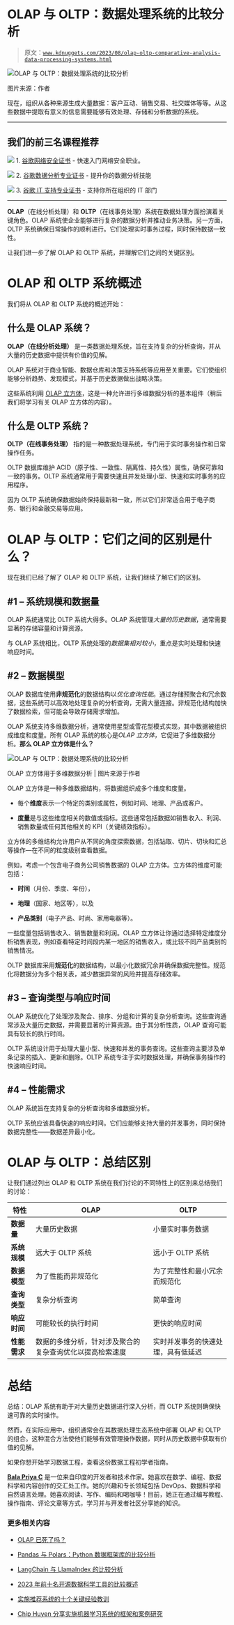# OLAP 与 OLTP：数据处理系统的比较分析

> 原文：[`www.kdnuggets.com/2023/08/olap-oltp-comparative-analysis-data-processing-systems.html`](https://www.kdnuggets.com/2023/08/olap-oltp-comparative-analysis-data-processing-systems.html)

![OLAP 与 OLTP：数据处理系统的比较分析](img/d2c448ce3d58f2b90edfcda8f62e99cc.png)

图片来源：作者

现在，组织从各种来源生成大量数据：客户互动、销售交易、社交媒体等等。从这些数据中提取有意义的信息需要能够有效处理、存储和分析数据的系统。

* * *

## 我们的前三名课程推荐

![](img/0244c01ba9267c002ef39d4907e0b8fb.png) 1\. [谷歌网络安全证书](https://www.kdnuggets.com/google-cybersecurity) - 快速入门网络安全职业。

![](img/e225c49c3c91745821c8c0368bf04711.png) 2\. [谷歌数据分析专业证书](https://www.kdnuggets.com/google-data-analytics) - 提升你的数据分析技能

![](img/0244c01ba9267c002ef39d4907e0b8fb.png) 3\. [谷歌 IT 支持专业证书](https://www.kdnuggets.com/google-itsupport) - 支持你所在组织的 IT 部门

* * *

**OLAP**（在线分析处理）和 **OLTP**（在线事务处理）系统在数据处理方面扮演着关键角色。OLAP 系统使企业能够进行复杂的数据分析并推动业务决策。另一方面，OLTP 系统确保日常操作的顺利进行。它们处理实时事务过程，同时保持数据一致性。

让我们进一步了解 OLAP 和 OLTP 系统，并理解它们之间的关键区别。

# OLAP 和 OLTP 系统概述

我们将从 OLAP 和 OLTP 系统的概述开始：

## 什么是 OLAP 系统？

**OLAP（在线分析处理）** 是一类数据处理系统，旨在支持复杂的分析查询，并从大量的历史数据中提供有价值的见解。

OLAP 系统对于商业智能、数据仓库和决策支持系统等应用至关重要。它们使组织能够分析趋势、发现模式，并基于历史数据做出战略决策。

这些系统利用 [OLAP 立方体](https://learn.microsoft.com/en-us/system-center/scsm/olap-cubes-overview)，这是一种允许进行多维数据分析的基本组件（稍后我们将学习有关 OLAP 立方体的内容）。

## 什么是 OLTP 系统？

**OLTP（在线事务处理）** 指的是一种数据处理系统，专门用于实时事务操作和日常操作任务。

OLTP 数据库维护 ACID（原子性、一致性、隔离性、持久性）属性，确保可靠和一致的事务。OLTP 系统通常用于需要快速且并发处理小型、快速和实时事务的应用程序。

因为 OLTP 系统确保数据始终保持最新和一致，所以它们非常适合用于电子商务、银行和金融交易等应用。

# OLAP 与 OLTP：它们之间的区别是什么？

现在我们已经了解了 OLAP 和 OLTP 系统，让我们继续了解它们的区别。

## #1 – 系统规模和数据量

OLAP 系统通常比 OLTP 系统大得多。OLAP 系统管理*大量的历史数据*，通常需要显著的存储容量和计算资源。

与 OLAP 系统相比，OLTP 系统处理的*数据集相对较小*，重点是实时处理和快速响应时间。

## #2 – 数据模型

OLAP 数据库使用**非规范化**的数据结构以*优化查询性能*。通过存储预聚合和冗余数据，这些系统可以高效地处理复杂的分析查询，无需大量连接。非规范化结构加快了数据检索，但可能会导致存储需求增加。

OLAP 系统支持多维数据分析，通常使用星型或雪花型模式实现，其中数据被组织成维度和度量。所有 OLAP 系统的核心是*OLAP 立方体*，它促进了多维数据分析。**那么 OLAP 立方体是什么？**

![OLAP 与 OLTP：数据处理系统的比较分析](img/a03b504cb9e4f7e7e01e736af705ad87.png)

OLAP 立方体用于多维数据分析 | 图片来源于作者

OLAP 立方体是一种多维数据结构，将数据组织成多个维度和度量。

+   每个**维度**表示一个特定的类别或属性，例如时间、地理、产品或客户。

+   **度量**是与这些维度相关的数值或指标。这些通常包括数据如销售收入、利润、销售数量或任何其他相关的 KPI（关键绩效指标）。

立方体的多维结构允许用户从不同的角度探索数据，包括钻取、切片、切块和汇总等操作—在不同的粒度级别查看数据。

例如，考虑一个包含电子商务公司销售数据的 OLAP 立方体。立方体的维度可能包括：

+   **时间**（月份、季度、年份），

+   **地理**（国家、地区等），以及

+   **产品类别**（电子产品、时尚、家用电器等）。

一些度量包括销售收入、销售数量和利润。OLAP 立方体让你通过选择特定维度分析销售表现，例如查看特定时间段内某一地区的销售收入，或比较不同产品类别的销售情况。

OLTP 数据库采用**规范化**的数据结构，以最小化数据冗余并确保数据完整性。规范化将数据分为多个相关表，减少数据异常的风险并提高存储效率。

## #3 – 查询类型与响应时间

OLAP 系统优化了处理涉及聚合、排序、分组和计算的复杂分析查询。这些查询通常涉及大量历史数据，并需要显著的计算资源。由于其分析性质，OLAP 查询可能具有较长的执行时间。

OLTP 系统设计用于处理大量小型、快速和并发的事务查询。这些查询主要涉及单条记录的插入、更新和删除。OLTP 系统专注于实时数据处理，并确保事务操作的快速响应时间。

## #4 – 性能需求

OLAP 系统旨在支持复杂的分析查询和多维数据分析。

OLTP 系统应该具备快速的响应时间。它们应能够支持大量的并发事务，同时保持数据完整性——数据差异最小化。

# OLAP 与 OLTP：总结区别

让我们通过列出 OLAP 和 OLTP 系统在我们讨论的不同特性上的区别来总结我们的讨论：

| **特性** | **OLAP** | **OLTP** |
| --- | --- | --- |
| **数据量** | 大量历史数据 | 小量实时事务数据 |
| **系统规模** | 远大于 OLTP 系统 | 远小于 OLTP 系统 |
| **数据模型** | 为了性能而非规范化 | 为了完整性和最小冗余而规范化 |
| **查询类型** | 复杂分析查询 | 简单查询 |
| **响应时间** | 可能较长的执行时间 | 更快的响应时间 |
| **性能需求** | 数据的多维分析，针对涉及聚合的复杂查询优化以提高检索速度 | 实时并发事务的快速处理，具有低延迟 |

# 总结

总结：OLAP 系统有助于对大量历史数据进行深入分析，而 OLTP 系统则确保快速可靠的实时操作。

然而，在实际应用中，组织通常会在其数据处理生态系统中部署 OLAP 和 OLTP 的组合。这种混合方法使他们能够有效管理操作数据，同时从历史数据中获取有价值的见解。

如果你想开始学习数据工程，查看这份数据工程初学者指南。

**[Bala Priya C](https://www.linkedin.com/in/bala-priya/)** 是一位来自印度的开发者和技术作家。她喜欢在数学、编程、数据科学和内容创作的交汇处工作。她的兴趣和专长领域包括 DevOps、数据科学和自然语言处理。她喜欢阅读、写作、编码和喝咖啡！目前，她正在通过编写教程、操作指南、评论文章等方式，学习并与开发者社区分享她的知识。

### 更多相关内容

+   [OLAP 已死了吗？](https://www.kdnuggets.com/2022/10/olap-dead.html)

+   [Pandas 与 Polars：Python 数据框架库的比较分析](https://www.kdnuggets.com/pandas-vs-polars-a-comparative-analysis-of-python-dataframe-libraries)

+   [LangChain 与 LlamaIndex 的比较分析](https://www.kdnuggets.com/comparative-analysis-of-langchain-and-llamaindex)

+   [2023 年前十名开源数据科学工具的比较概述](https://www.kdnuggets.com/a-comparative-overview-of-the-top-10-open-source-data-science-tools-in-2023)

+   [实施推荐系统的十个关键经验教训](https://www.kdnuggets.com/2022/07/ten-key-lessons-implementing-recommendation-systems-business.html)

+   [Chip Huyen 分享实施机器学习系统的框架和案例研究](https://www.kdnuggets.com/2023/02/sphere-chip-huyen-shares-frameworks-case-studies-implementing-ml-systems.html)
